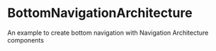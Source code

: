# BottomNavigationArchitecture
An example to create bottom navigation with Navigation Architecture components
